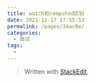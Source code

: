 ```yaml
---
title: watch和computed区别
date: 2021-12-17 17:55:53
permalink: /pages/34ac0e/
categories:
  - 面试
tags:
  - 
---
```




> Written with [StackEdit](https://stackedit.io/).
